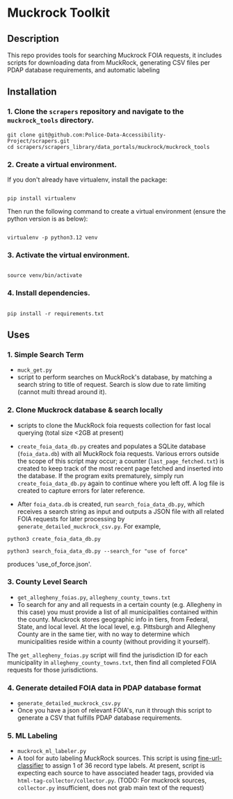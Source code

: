 # Muckrock Toolkit

## Description

This repo provides tools for searching Muckrock FOIA requests, it includes scripts for downloading data from MuckRock, generating CSV files per PDAP database requirements, and automatic labeling

## Installation

### 1. Clone the `scrapers` repository and navigate to the `muckrock_tools` directory.

```
git clone git@github.com:Police-Data-Accessibility-Project/scrapers.git
cd scrapers/scrapers_library/data_portals/muckrock/muckrock_tools
```

### 2. Create a virtual environment.

If you don't already have virtualenv, install the package:

```

pip install virtualenv

```

Then run the following command to create a virtual environment (ensure the python version is as below):

```

virtualenv -p python3.12 venv

```

### 3. Activate the virtual environment.

```

source venv/bin/activate

```

### 4. Install dependencies.

```

pip install -r requirements.txt

```

## Uses

### 1. Simple Search Term

- `muck_get.py`
- script to perform searches on MuckRock's database, by matching a search string to title of request. Search is slow due to rate limiting (cannot multi thread around it).

### 2. Clone Muckrock database & search locally

- scripts to clone the MuckRock foia requests collection for fast local querying (total size <2GB at present)

- `create_foia_data_db.py` creates and populates a SQLite database (`foia_data.db`) with all MuckRock foia requests. Various errors outside the scope of this script may occur; a counter (`last_page_fetched.txt`) is created to keep track of the most recent page fetched and inserted into the database. If the program exits prematurely, simply run `create_foia_data_db.py` again to continue where you left off. A log file is created to capture errors for later reference.

- After `foia_data.db` is created, run `search_foia_data_db.py`, which receives a search string as input and outputs a JSON file with all related FOIA requests for later processing by `generate_detailed_muckrock_csv.py`. For example,

```
python3 create_foia_data_db.py

python3 search_foia_data_db.py --search_for "use of force"
```

produces 'use_of_force.json'.

### 3. County Level Search

- `get_allegheny_foias.py`, `allegheny_county_towns.txt`
- To search for any and all requests in a certain county (e.g. Allegheny in this case) you must provide a list of all municipalities contained within the county. Muckrock stores geographic info in tiers, from Federal, State, and local level. At the local level, e.g. Pittsburgh and Allegheny County are in the same tier, with no way to determine which municipalities reside within a county (without providing it yourself).

The `get_allegheny_foias.py` script will find the jurisdiction ID for each municipality in `allegheny_county_towns.txt`, then find all completed FOIA requests for those jurisdictions.

### 4. Generate detailed FOIA data in PDAP database format

- `generate_detailed_muckrock_csv.py`
- Once you have a json of relevant FOIA's, run it through this script to generate a CSV that fulfills PDAP database requirements.

### 5. ML Labeling

- `muckrock_ml_labeler.py`
- A tool for auto labeling MuckRock sources. This script is using [fine-url-classifier](https://huggingface.co/PDAP/fine-url-classifier) to assign 1 of 36 record type labels. At present, script is expecting each source to have associated header tags, provided via `html-tag-collector/collector.py`. (TODO: For muckrock sources, `collector.py` insufficient, does not grab main text of the request)
